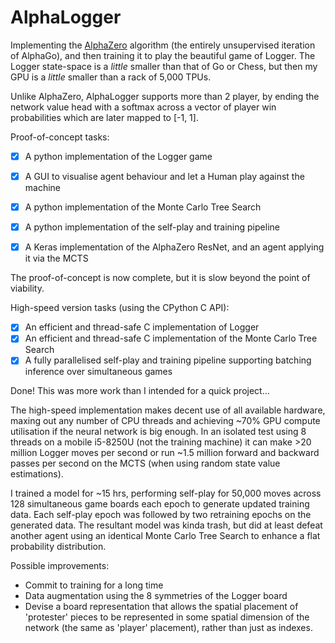# AlphaLogger

Implementing the [AlphaZero](https://arxiv.org/abs/1712.01815) algorithm (the entirely unsupervised iteration of AlphaGo), and then training it to play the beautiful game of Logger. The Logger state-space is a *little* smaller than that of Go or Chess, but then my GPU is a *little* smaller than a rack of 5,000 TPUs.

Unlike AlphaZero, AlphaLogger supports more than 2 player, by ending the network value head with a softmax across a vector of player win probabilities which are later mapped to [-1, 1].



Proof-of-concept tasks:

- [x] A python implementation of the Logger game
- [x] A GUI to visualise agent behaviour and let a Human play against the machine
- [x] A python implementation of the Monte Carlo Tree Search
- [x] A python implementation of the self-play and training pipeline

- [x] A Keras implementation of the AlphaZero ResNet, and an agent applying it via the MCTS

The proof-of-concept is now complete, but it is slow beyond the point of viability.

High-speed version tasks (using the CPython C API):

- [x] An efficient and thread-safe C implementation of Logger 
- [x] An efficient and thread-safe C implementation of the Monte Carlo Tree Search
- [x] A fully parallelised self-play and training pipeline supporting batching inference over simultaneous games

Done! This was more work than I intended for a quick project...

The high-speed implementation makes decent use of all available hardware, maxing out any number of CPU threads and achieving ~70% GPU compute utilisation if the neural network is big enough. In an isolated test using 8 threads on a mobile i5-8250U (not the training machine) it can make >20 million Logger moves per second or run ~1.5 million forward and backward passes per second on the MCTS (when using random state value estimations).

I trained a model for ~15 hrs, performing self-play for 50,000 moves across 128 simultaneous game boards each epoch to generate updated training data. Each self-play epoch was followed by two retraining epochs on the generated data. The resultant model was kinda trash, but did at least defeat another agent using an identical Monte Carlo Tree Search to enhance a flat probability distribution.

Possible improvements:

- Commit to training for a long time
- Data augmentation using the 8 symmetries of the Logger board
- Devise a board representation that allows the spatial placement of 'protester' pieces to be represented in some spatial dimension of the network (the same as 'player' placement), rather than just as indexes.